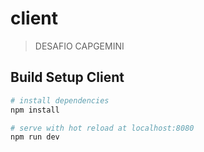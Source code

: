 # client

> DESAFIO CAPGEMINI

## Build Setup Client

``` bash
# install dependencies
npm install

# serve with hot reload at localhost:8080
npm run dev

```
